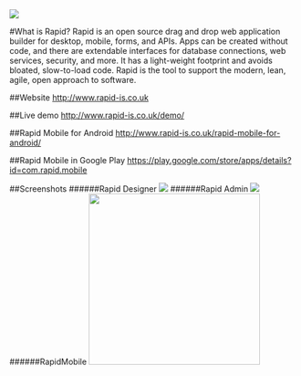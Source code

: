 <img src="http://www.rapid-is.co.uk/demo/images/RapidLogo_200x134.png"/>

#What is Rapid?
Rapid is an open source drag and drop web application builder for desktop, mobile, forms, and APIs. Apps can be created without code, and there are extendable interfaces for database connections, web services, security, and more. It has a light-weight footprint and avoids bloated, slow-to-load code. Rapid is the tool to support the modern, lean, agile, open approach to software.

##Website
http://www.rapid-is.co.uk

##Live demo
http://www.rapid-is.co.uk/demo/

##Rapid Mobile for Android
http://www.rapid-is.co.uk/rapid-mobile-for-android/

##Rapid Mobile in Google Play
https://play.google.com/store/apps/details?id=com.rapid.mobile

##Screenshots
######Rapid Designer
<img src="http://rapid-is.co.uk/images/RapidDesigner-234-01.png" />
######Rapid Admin
<img src="http://rapid-is.co.uk/images/RapidAdmin-234-01.png" />
######RapidMobile
<img src="http://rapid-is.co.uk/images/RapidMobile-244-01.png" width="300px" />

